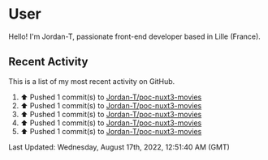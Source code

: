 # User

Hello! I'm Jordan-T, passionate front-end developer based in Lille (France).

## Recent Activity

This is a list of my most recent activity on GitHub.

<!--RECENT_ACTIVITY:start-->
1. ⬆️ Pushed 1 commit(s) to [Jordan-T/poc-nuxt3-movies](https://github.com/Jordan-T/poc-nuxt3-movies)
2. ⬆️ Pushed 1 commit(s) to [Jordan-T/poc-nuxt3-movies](https://github.com/Jordan-T/poc-nuxt3-movies)
3. ⬆️ Pushed 1 commit(s) to [Jordan-T/poc-nuxt3-movies](https://github.com/Jordan-T/poc-nuxt3-movies)
4. ⬆️ Pushed 1 commit(s) to [Jordan-T/poc-nuxt3-movies](https://github.com/Jordan-T/poc-nuxt3-movies)
5. ⬆️ Pushed 1 commit(s) to [Jordan-T/poc-nuxt3-movies](https://github.com/Jordan-T/poc-nuxt3-movies)
<!--RECENT_ACTIVITY:end-->

<!--RECENT_ACTIVITY:last_update-->
Last Updated: Wednesday, August 17th, 2022, 12:51:40 AM (GMT)
<!--RECENT_ACTIVITY:last_update_end-->
